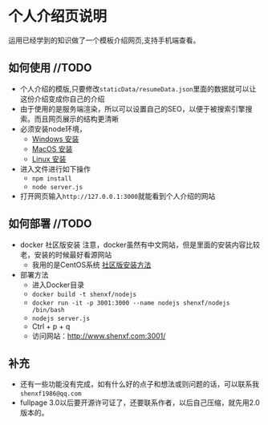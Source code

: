 <!--
 * @Description: 个人介绍说明文件
 * @Author: shenxf
 * @Date: 2019-03-06 09:17:38
 -->
# 个人介绍页说明

运用已经学到的知识做了一个模板介绍网页,支持手机端查看。

## 如何使用 //TODO

- 个人介绍的模版,只要修改`staticData/resumeData.json`里面的数据就可以让这份介绍变成你自己的介绍
- 由于使用的是服务端渲染，所以可以设置自己的SEO，以便于被搜索引擎搜索。而且网页展示的结构更清晰
- 必须安装node环境，
    + [Windows 安装](https://jingyan.baidu.com/article/48b37f8dd141b41a646488bc.html)
    + [MacOS 安装](https://www.cnblogs.com/milo-xie/p/6581188.html)
    + [Linux 安装](https://www.cnblogs.com/liuqi/p/6483317.html)
- 进入文件进行如下操作
    + `npm install`
    + `node server.js`
- 打开网页输入`http://127.0.0.1:3000`就能看到个人介绍的网站

## 如何部署 //TODO

- docker 社区版安装 注意，docker虽然有中文网站，但是里面的安装内容比较老，安装的时候最好看源网站
    + 我用的是CentOS系统 [社区版安装方法](https://docs.docker.com/install/linux/docker-ce/centos/)
- 部署方法
    + 进入Docker目录
    + `docker build -t shenxf/nodejs`
    + `docker run -it -p 3001:3000 --name nodejs shenxf/nodejs /bin/bash`
    + `nodejs server.js`
    + Ctrl + p + q
    + 访问网站：http://www.shenxf.com:3001/

## 补充

- 还有一些功能没有完成，如有什么好的点子和想法或则问题的话，可以联系我`shenxf1986@qq.com`
- fullpage 3.0以后要开源许可证了，还要联系作者，以后自己压缩，就先用2.0版本的。